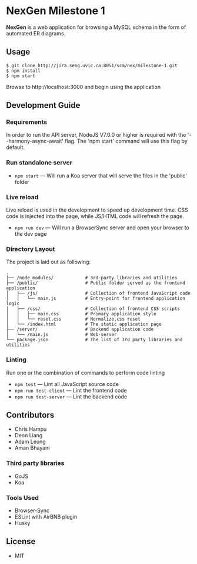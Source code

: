 NexGen Milestone 1
======
**NexGen** is a web application for browsing a MySQL schema in the form of automated ER diagrams.

## Usage
```
$ git clone http://jira.seng.uvic.ca:8051/scm/nex/milestone-1.git
$ npm install
$ npm start
```
Browse to http://localhost:3000 and begin using the application

## Development Guide

### Requirements
In order to run the API server, NodeJS V7.0.0 or higher is required with the '--harmony-async-await' flag. The 'npm start' command will use this flag by default.

### Run standalone server
* `npm start` — Will run a Koa server that will serve the files in the 'public' folder

### Live reload
Live reload is used in the development to speed up development time. CSS code is injected into the page, while JS/HTML code will refresh the page.

* `npm run dev` — Will run a BrowserSync server and open your browser to the dev page

### Directory Layout

The project is laid out as following:

```
.
├── /node_modules/            # 3rd-party libraries and utilities
├── /public/                  # Public folder served as the frontend application
│   ├── /js/                  # Collection of frontend JavaScript code
│   │   └── main.js           # Entry-point for frontend application logic
│   ├── /css/                 # Collection of frontend CSS scripts
│   │   ├── main.css          # Primary application style
│   │   └── reset.css         # Normalize.css reset
│   └── /index.html           # The static application page
├── /server/                  # Backend application code
│   └── /main.js              # Web-server
└── package.json              # The list of 3rd party libraries and utilities
```

### Linting
Run one or the combination of commands to perform code linting

* `npm test` — Lint all JavaScript source code
* `npm run test-client` — Lint the frontend code
* `npm run test-server` — Lint the backend code

## Contributors
* Chris Hampu
* Deon Liang
* Adam Leung
* Aman Bhayani

### Third party libraries
* GoJS
* Koa

### Tools Used
* Browser-Sync
* ESLint with AirBNB plugin
* Husky

## License 
* MIT